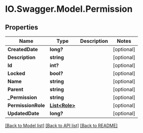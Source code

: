 # IO.Swagger.Model.Permission
## Properties

Name | Type | Description | Notes
------------ | ------------- | ------------- | -------------
**CreatedDate** | **long?** |  | [optional] 
**Description** | **string** |  | [optional] 
**Id** | **int?** |  | [optional] 
**Locked** | **bool?** |  | [optional] 
**Name** | **string** |  | [optional] 
**Parent** | **string** |  | [optional] 
**_Permission** | **string** |  | [optional] 
**PermissionRole** | [**List&lt;Role&gt;**](Role.md) |  | [optional] 
**UpdatedDate** | **long?** |  | [optional] 

[[Back to Model list]](../README.md#documentation-for-models) [[Back to API list]](../README.md#documentation-for-api-endpoints) [[Back to README]](../README.md)

